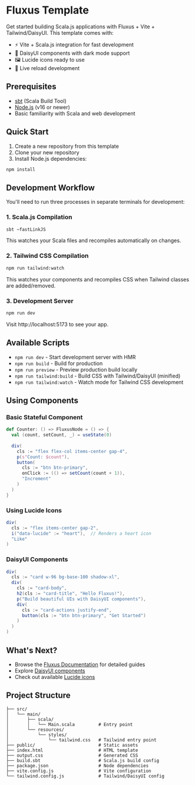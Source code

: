# Fluxus Template

Get started building Scala.js applications with Fluxus + Vite + Tailwind/DaisyUI. This template comes with:

- ⚡️ Vite + Scala.js integration for fast development
- 🎨 DaisyUI components with dark mode support
- 🖼️ Lucide icons ready to use
- 🔄 Live reload development

## Prerequisites

- [sbt](https://www.scala-sbt.org/download.html) (Scala Build Tool)
- [Node.js](https://nodejs.org/) (v16 or newer)
- Basic familiarity with Scala and web development

## Quick Start

1. Create a new repository from this template
2. Clone your new repository
3. Install Node.js dependencies:
```bash
npm install
```

## Development Workflow

You'll need to run three processes in separate terminals for development:

### 1. Scala.js Compilation
```bash
sbt ~fastLinkJS
```
This watches your Scala files and recompiles automatically on changes.

### 2. Tailwind CSS Compilation
```bash
npm run tailwind:watch
```
This watches your components and recompiles CSS when Tailwind classes are added/removed.

### 3. Development Server
```bash
npm run dev
```
Visit http://localhost:5173 to see your app.

## Available Scripts

- `npm run dev` - Start development server with HMR
- `npm run build` - Build for production
- `npm run preview` - Preview production build locally
- `npm run tailwind:build` - Build CSS with Tailwind/DaisyUI (minified)
- `npm run tailwind:watch` - Watch mode for Tailwind CSS development

## Using Components

### Basic Stateful Component
```scala
def Counter: () => FluxusNode = () => {
  val (count, setCount, _) = useState(0)
  
  div(
    cls := "flex flex-col items-center gap-4",
    p(s"Count: $count"),
    button(
      cls := "btn btn-primary",
      onClick := (() => setCount(count + 1)),
      "Increment"
    )
  )
}
```

### Using Lucide Icons
```scala
div(
  cls := "flex items-center gap-2",
  i("data-lucide" := "heart"),  // Renders a heart icon
  "Like"
)
```

### DaisyUI Components
```scala
div(
  cls := "card w-96 bg-base-100 shadow-xl",
  div(
    cls := "card-body",
    h2(cls := "card-title", "Hello Fluxus!"),
    p("Build beautiful UIs with DaisyUI components"),
    div(
      cls := "card-actions justify-end",
      button(cls := "btn btn-primary", "Get Started")
    )
  )
)
```

## What's Next?

- Browse the [Fluxus Documentation](https://github.com/edadma/fluxus) for detailed guides
- Explore [DaisyUI components](https://daisyui.com/components/)
- Check out available [Lucide icons](https://lucide.dev/icons/)

## Project Structure
```
├── src/
│   └── main/
│       ├── scala/
│       │   └── Main.scala         # Entry point
│       └── resources/
│           └── styles/
│               └── tailwind.css   # Tailwind entry point
├── public/                        # Static assets
├── index.html                     # HTML template
├── output.css                     # Generated CSS
├── build.sbt                      # Scala.js build config
├── package.json                   # Node dependencies
├── vite.config.js                 # Vite configuration
└── tailwind.config.js             # Tailwind/DaisyUI config
```
